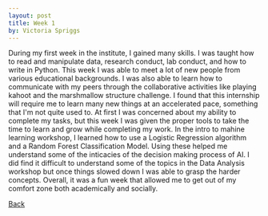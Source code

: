 ```yaml
---
layout: post
title: Week 1
by: Victoria Spriggs
---
```


During my first week in the institute, I gained many skills. I was taught how to read and manipulate data, research conduct, lab conduct, and how to write in Python. This week I was able to meet a lot of new people from various educational backgrounds. I was also able to learn how to communicate with my peers through the collaborative activities like playing kahoot and the marshmallow structure challenge. I found that this internship will require me to learn many new things at an accelerated pace, something that I'm not quite used to. At first I was concerned about my ability to complete my tasks, but this week I was given the proper tools to take the time to learn and grow while completing my work. In the intro to mahine learning workshop, I learned how to use a Logistic Regression algorithm and a Random Forest Classification Model. Using these helped me understand some of the inticacies of the decision making process of AI. I did find it difficult to understand some of the topics in the Data Analysis workshop but once things slowed down I was able to grasp the harder concepts. Overall, it was a fun week that allowed me to get out of my comfort zone both academically and socially. 


[Back](./)
